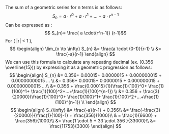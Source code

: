 The sum of a geometric series for n terms is as follows:
$$ S_{n}=a\cdot r^0+a\cdot r^1+... + a\cdot r^{n-1}   $$
Can be expressed as :
$$ S_{n}= \frac{ a \cdot(r^n-1)} {r-1}$$
For \( |r| < 1 \), 
$$
\begin{align}
\lim_{x \to \infty} S_{n} &= \frac{a \cdot (0-1)}{r-1} \\
&= \frac{-a}{r-1}
\end{align}
$$
We can use this formula to calculate any repeating decimal (ex. \(0.356 \overline{15}\)) by expressing it as a geometric progression as follows:
$$
\begin{align}
S_{n} &= 0.356+ 0.00015+ 0.0000015 +  0.000000015 + 0.00000000015 ... \\
&= 0.356+ 0.00015+ 0.0000015 +  0.000000015 + 0.00000000015 ...\\
&= 0.356 + \frac{0.00015}{1}(\frac{1}{100}^0+ \frac{1}{100}^1+ \frac{1}{100}^2+...+\frac{1}{100}^{n-1}) \\
&= 0.356 + \frac{3}{20000}(\frac{1}{100}^0+ \frac{1}{100}^1+ \frac{1}{100}^2+...+\frac{1}{100}^{n-1}) \\
\end{align}
$$
$$
\begin{align}
S_{\infty} &= \frac{-a}{r-1} + 0.356\\
&= \frac{-\frac{3}{20000}}{\frac{1}{100}-1} + \frac{356}{1000}\\
& = \frac{1}{6600} + \frac{356}{1000}\\
&= \frac{1 \cdot 5 + 33 \cdot 356 }{33000}\\
&= \frac{11753}{3300}
\end{align}
$$
